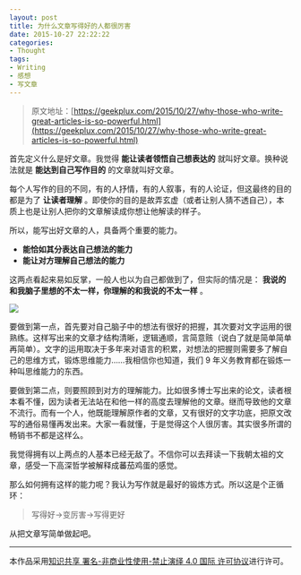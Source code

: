 ```yaml
---
layout: post
title: 为什么文章写得好的人都很厉害
date: 2015-10-27 22:22:22
categories:
- Thought
tags:
- Writing
- 感想
- 写文章
---
```


> 原文地址：[https://geekplux.com/2015/10/27/why-those-who-write-great-articles-is-so-powerful.html](https://geekplux.com/2015/10/27/why-those-who-write-great-articles-is-so-powerful.html)

首先定义什么是好文章。我觉得 **能让读者领悟自己想表达的** 就叫好文章。换种说法就是 **能达到自己写作目的** 的文章就叫好文章。

每个人写作的目的不同，有的人抒情，有的人叙事，有的人论证，但这最终的目的都是为了 **让读者理解** 。即使你的目的是故弄玄虚（或者让别人猜不透自己），本质上也是让别人把你的文章解读成你想让他解读的样子。

所以，能写出好文章的人，具备两个重要的能力。

- **能恰如其分表达自己想法的能力**
- **能让对方理解自己想法的能力**

这两点看起来易如反掌，一般人也以为自己都做到了，但实际的情况是： **我说的和我脑子里想的不太一样，你理解的和我说的不太一样** 。

![](https://geekpluxblog.oss-cn-hongkong.aliyuncs.com/think-say.jpg)

<!-- more -->

要做到第一点，首先要对自己脑子中的想法有很好的把握，其次要对文字运用的很熟练。这样写出来的文章才结构清晰，逻辑通顺，言简意赅（说白了就是简单简单再简单）。文字的运用取决于多年来对语言的积累，对想法的把握则需要多了解自己的思维方式，锻炼思维能力……我相信你也知道，我们 9 年义务教育都在锻炼一种叫思维能力的东西。

要做到第二点，则要照顾到对方的理解能力。比如很多博士写出来的论文，读者根本看不懂，因为读者无法站在和他一样的高度去理解他的文章。继而导致他的文章不流行。而有一个人，他既能理解原作者的文章，又有很好的文字功底，把原文改写的通俗易懂再发出来。大家一看就懂，于是觉得这个人很厉害。其实很多所谓的畅销书不都是这样么。

我觉得拥有以上两点的人基本已经无敌了。不信你可以去拜读一下我朝太祖的文章，感受一下高深哲学被解释成蕃茄鸡蛋的感觉。

那么如何拥有这样的能力呢？我认为写作就是最好的锻炼方式。所以这是个正循环：

> 写得好->变厉害->写得更好

从把文章写简单做起吧。

---

本作品采用[知识共享 署名-非商业性使用-禁止演绎 4.0 国际 许可协议](http://creativecommons.org/licenses/by-nc-nd/4.0/)进行许可。
